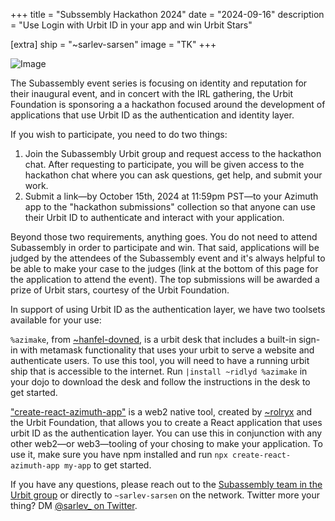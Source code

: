 +++
title = "Subssembly Hackathon 2024"
date = "2024-09-16"
description = "Use Login with Urbit ID in your app and win Urbit Stars"

[extra]
ship = "~sarlev-sarsen"
image = "TK"
+++

![Image](TK)

The Subassembly event series is focusing on identity and reputation for their inaugural event, and in concert with the IRL gathering, the Urbit Foundation is sponsoring a a hackathon focused around the development of applications that use Urbit ID as the authentication and identity layer.

If you wish to participate, you need to do two things:

1. Join the Subassembly Urbit group and request access to the hackathon chat. After requesting to participate, you will be given access to the hackathon chat where you can ask questions, get help, and submit your work.
2. Submit a link—by October 15th, 2024 at 11:59pm PST—to your Azimuth app to the "hackathon submissions" collection so that anyone can use their Urbit ID to authenticate and interact with your application.

Beyond those two requirements, anything goes. You do not need to attend Subassembly in order to participate and win. That said, applications will be judged by the attendees of the Subassembly event and it's always helpful to be able to make your case to the judges (link at the bottom of this page for the application to attend the event). The top submissions will be awarded a prize of Urbit stars, courtesy of the Urbit Foundation.

In support of using Urbit ID as the authentication layer, we have two toolsets available for your use:

`%azimake`, from [~hanfel-dovned](https://network.urbit.org/~hanfel-dovned), is a urbit desk that includes a built-in sign-in with metamask functionality that uses your urbit to serve a website and authenticate users. To use this tool, you will need to have a running urbit ship that is accessible to the internet. Run `|install ~ridlyd %azimake` in your dojo to download the desk and follow the instructions in the desk to get started.

["create-react-azimuth-app"](https://github.com/shawntobin/create-azimuth-app/tree/main) is a web2 native tool, created by [~rolryx](https://network.urbit.org/~rolryx) and the Urbit Foundation, that allows you to create a React application that uses urbit ID as the authentication layer. You can use this in conjunction with any other web2—or web3—tooling of your chosing to make your application. To use it, make sure you have npm installed and run `npx create-react-azimuth-app my-app` to get started.

If you have any questions, please reach out to the [Subassembly team in the Urbit group](https://tlon.network/lure/~sarlev-sarsen/subassembly) or directly to `~sarlev-sarsen` on the network. Twitter more your thing? DM [@sarlev_ on Twitter](https://x.com/sarlev_).
